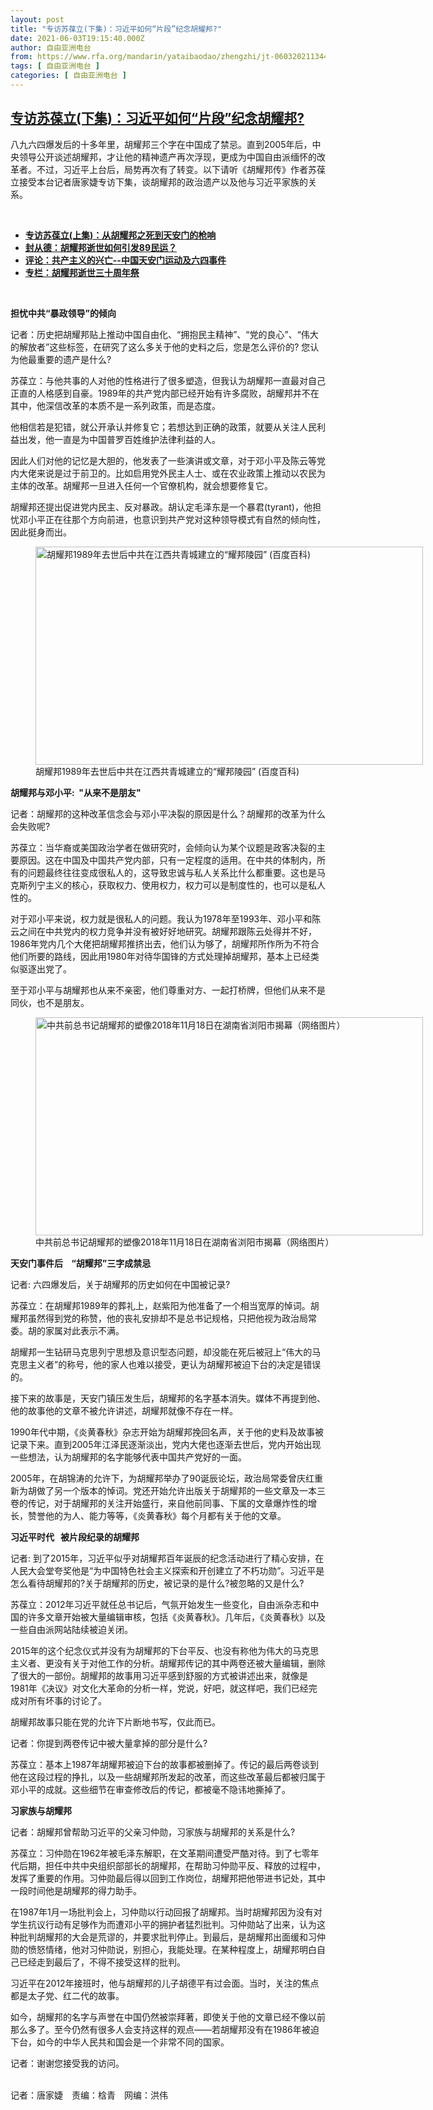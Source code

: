 ```yaml
---
layout: post
title: "专访苏葆立(下集)：习近平如何“片段”纪念胡耀邦?"
date: 2021-06-03T19:15:40.000Z
author: 自由亚洲电台
from: https://www.rfa.org/mandarin/yataibaodao/zhengzhi/jt-06032021134450.html
tags: [ 自由亚洲电台 ]
categories: [ 自由亚洲电台 ]
---
```

<!--1622747740000-->
[专访苏葆立(下集)：习近平如何“片段”纪念胡耀邦?](https://www.rfa.org/mandarin/yataibaodao/zhengzhi/jt-06032021134450.html)
------

<div>
<p></p><p>八九六四爆发后的十多年里，胡耀邦三个字在中国成了禁忌。直到2005年后，中央领导公开谈述胡耀邦，才让他的精神遗产再次浮现，更成为中国自由派缅怀的改革者。不过，习近平上台后，局势再次有了转变。以下请听《胡耀邦传》作者苏葆立接受本台记者唐家婕专访下集，谈胡耀邦的政治遗产以及他与习近平家族的关系。</p><p><br/></p><ul><li><a href="https://www.rfa.org/mandarin/yataibaodao/zhengzhi/jt-06022021095409.html"><strong>专访苏葆立(上集)：从胡耀邦之死到天安门的枪响</strong></a></li><li><strong><a href="https://www.rfa.org/mandarin/yataibaodao/renquanfazhi/ck-04152019092920.html">封从德：胡耀邦逝世如何引发89民运？</a></strong></li><li><strong><a href="https://www.rfa.org/mandarin/pinglun/chenkuide/ccd-07032019144358.html">评论：共产主义的兴亡--中国天安门运动及六四事件</a></strong></li><li><strong><a href="https://www.rfa.org/mandarin/zhuanlan/zhongguotoushi/ckd-04172019165206.html">专栏：胡耀邦逝世三十周年祭</a></strong></li></ul><p><br/></p><p><strong>担忧中共“暴政领导”的倾向</strong></p><p><span>记者：</span><span></span><span>历史把胡耀邦贴上推动中国自由化、“拥抱民主精神”、“党的良心”、“伟大的解放者”这些标签，在研究了这么多关于他的史料之后，您是怎么评价的</span><span>? </span><span>您认为他最重要的遗产是什么</span><span>?</span></p><p><span>苏葆立：</span><span></span><span>与他共事的人对他的性格进行了很多塑造，但我认为胡耀邦一直最对自己正直的人格感到自豪。</span><span>1989</span><span>年的共产党内部已经开始有许多腐败，胡耀邦并不在其中，他深信改革的本质不是一系列政策，而是态度。</span></p><p><span>他相信若是犯错，就公开承认并修复它；若想达到正确的政策，就要从关注人民利益出发，他一直是为中国普罗百姓维护法律利益的人。</span></p><p><span>因此人们对他的记忆是大胆的，他发表了一些演讲或文章，对于邓小平及陈云等党内大佬来说是过于前卫的。比如启用党外民主人士、或在农业政策上推动以农民为主体的改革。胡耀邦一旦进入任何一个官僚机构，就会想要修复它。</span></p><p><span>胡耀邦还提出促进党内民主、反对暴政。胡认定毛泽东是一个暴君</span><span>(tyrant)</span><span>，他担忧邓小平正在往那个方向前进，也意识到共产党对这种领导模式有自然的倾向性，因此挺身而出。</span></p><p><span><figure class="image-richtext image-inline captioned" style="width:620px;"><img alt="胡耀邦1989年去世后中共在江西共青城建立的“耀邦陵园” (百度百科)" height="349" src="https://www.rfa.org/mandarin/yataibaodao/zhengzhi/jt-06032021134450.html/jt0603b.jpg/@@images/7ff6c759-69fc-4254-aa94-5b9361a5f03a.jpeg" title="jt0603b.jpg" width="620"/><figcaption class="image-caption">胡耀邦1989年去世后中共在江西共青城建立的“耀邦陵园” (百度百科)</figcaption><small></small></figure></span></p><p><strong>胡耀邦与邓小平:  "从来不是朋友"</strong></p><p><span>记者：</span><span></span><span>胡耀邦的这种改革信念会与邓小平决裂的原因是什么？</span><span></span><span>胡耀邦的改革为什么会失败呢</span><span>?</span></p><p><span>苏葆立：</span><span></span><span>当华裔或美国政治学者在做研究时，会倾向认为某个议题是政客决裂的主要原因。这在中国及中国共产党内部，只有一定程度的适用。在中共的体制内，所有的问题最终往往变成很私人的，这导致忠诚与私人关系比什么都重要。这也是马克斯列宁主义的核心，获取权力、使用权力，权力可以是制度性的，也可以是私人性的。</span></p><p><span>对于邓小平来说，权力就是很私人的问题。我认为</span><span>1978</span><span>年至</span><span>1993</span><span>年、邓小平和陈云之间在中共党内的权力竞争并没有被好好地研究。胡耀邦跟陈云处得并不好，</span><span>1986</span><span>年党内几个大佬把胡耀邦推挤出去，他们认为够了，胡耀邦所作所为不符合他们所要的路线，因此用</span><span>1980</span><span>年对待华国锋的方式处理掉胡耀邦，基本上已经类似驱逐出党了。</span></p><p><span>至于邓小平与胡耀邦也从来不亲密，他们尊重对方、一起打桥牌，但他们从来不是同伙，也不是朋友。</span></p><p><span><figure class="image-richtext image-inline captioned" style="width:620px;"><img alt="中共前总书记胡耀邦的塑像2018年11月18日在湖南省浏阳市揭幕（网络图片）" height="349" src="https://www.rfa.org/mandarin/yataibaodao/zhengzhi/jt-06032021134450.html/jt0603.jpg/@@images/8e2020f4-50fd-4177-8b49-01854bf667ba.jpeg" title="jt0603.jpg" width="620"/><figcaption class="image-caption">中共前总书记胡耀邦的塑像2018年11月18日在湖南省浏阳市揭幕（网络图片）</figcaption><small></small></figure></span></p><p><strong>天安门事件后    “胡耀邦”三字成禁忌</strong></p><p><span>记者</span><span>: </span><span>六四爆发后，关于胡耀邦的历史如何在中国被记录</span><span>?</span></p><p><span>苏葆立：</span><span></span><span>在胡耀邦</span><span>1989</span><span>年的葬礼上，赵紫阳为他准备了一个相当宽厚的悼词。胡耀邦虽然得到党的称赞，他的丧礼安排却不是总书记规格，只把他视为政治局常委。胡的家属对此表示不满。</span></p><p><span>胡耀邦一生钻研马克思列宁思想及意识型态问题，却没能在死后被冠上“伟大的马克思主义者”的称号，他的家人也难以接受，更认为胡耀邦被迫下台的决定是错误的。</span></p><p><span>接下来的故事是，天安门镇压发生后，胡耀邦的名字基本消失。媒体不再提到他、他的故事他的文章不被允许讲述，胡耀邦就像不存在一样。</span></p><p><span>1990</span><span>年代中期，《炎黄春秋》杂志开始为胡耀邦挽回名声，关于他的史料及故事被记录下来。直到</span><span>2005</span><span>年江泽民逐渐淡出，党内大佬也逐渐去世后，党内开始出现一些想法，认为胡耀邦的名字能够代表中国共产党好的一面。</span></p><p><span>2005</span><span>年，在胡锦涛的允许下，为胡耀邦举办了</span><span>90</span><span>诞辰论坛，政治局常委曾庆红重新为胡做了另一个版本的悼词。党还开始允许出版关于胡耀邦的一些文章及一本三卷的传记，对于胡耀邦的关注开始盛行，来自他前同事、下属的文章爆炸性的增长，赞誉他的为人、能力等等，《炎黄春秋》每个月都有关于他的文章。</span></p><p><strong>习近平时代   被片段纪录的胡耀邦</strong></p><p><span>记者</span><span>: </span><span>到了</span><span>2015</span><span>年，习近平似乎对胡耀邦百年诞辰的纪念活动进行了精心安排，在人民大会堂夸奖他是“为中国特色社会主义探索和开创建立了不朽功勋”。习近平是怎么看待胡耀邦的</span><span>?</span><span>关于胡耀邦的历史，被记录的是什么</span><span>?</span><span>被忽略的又是什么</span><span>?</span></p><p><span>苏葆立：</span><span>2012</span><span>年习近平就任总书记后，气氛开始发生一些变化，自由派杂志和中国的许多文章开始被大量编辑审核，包括《炎黄春秋》。几年后，《炎黄春秋》以及一些自由派网站陆续被迫关闭。</span></p><p><span>2015</span><span>年的这个纪念仪式并没有为胡耀邦的下台平反、也没有称他为伟大的马克思主义者、更没有关于对他工作的分析。胡耀邦传记的其中两卷还被大量编辑，删除了很大的一部份。胡耀邦的故事用习近平感到舒服的方式被讲述出来，就像是</span><span>1981</span><span>年《决议》对文化大革命的分析一样，党说，好吧，就这样吧，我们已经完成对所有坏事的讨论了。</span></p><p><span>胡耀邦故事只能在党的允许下片断地书写，仅此而已。</span></p><p><span>记者：</span><span></span><span>你提到两卷传记中被大量拿掉的部分是什么</span><span>?</span></p><p><span>苏葆立：</span><span></span><span>基本上</span><span>1987</span><span>年胡耀邦被迫下台的故事都被删掉了。传记的最后两卷谈到他在这段过程的挣扎，以及一些胡耀邦所发起的改革，而这些改革最后都被归属于邓小平的成就。这些细节在审查修改后的传记，都被毫不隐讳地撕掉了。</span></p><p><strong>习家族与胡耀邦</strong></p><p><span>记者：</span><span></span><span>胡耀邦曾帮助习近平的父亲习仲勋，习家族与胡耀邦的关系是什么</span><span>?</span></p><p><span>苏葆立：</span><span></span><span>习仲勋在</span><span>1962</span><span>年被毛泽东解职，在文革期间遭受严酷对待。到了七零年代后期，担任中共中央组织部部长的胡耀邦，在帮助习仲勋平反、释放的过程中，发挥了重要的作用。习仲勋最后得以回到工作岗位，胡耀邦把他带进书记处，其中一段时间他是胡耀邦的得力助手。</span></p><p><span>在</span><span>1987</span><span>年</span><span>1</span><span>月一场批判会上，习仲勋以行动回报了胡耀邦。当时胡耀邦因为没有对学生抗议行动有足够作为而遭邓小平的拥护者猛烈批判。习仲勋站了出来，认为这种批判胡耀邦的大会是荒谬的，并要求批判停止。到最后，是胡耀邦出面缓和习仲勋的愤怒情绪，他对习仲勋说，别担心，我能处理。在某种程度上，胡耀邦明白自己已经走到最后了，不得不接受这样的批判。</span></p><p><span>习近平在</span><span>2012</span><span>年接班时，他与胡耀邦的儿子胡德平有过会面。当时，关注的焦点都是太子党、红二代的故事。</span></p><p><span>如今，胡耀邦的名字与声誉在中国仍然被崇拜著，即使关于他的文章已经不像以前那么多了。至今仍然有很多人会支持这样的观点——若胡耀邦没有在</span><span>1986</span><span>年被迫下台，如今的中华人民共和国会是一个非常不同的国家。</span></p><p><span>记者：</span><span></span><span>谢谢您接受我的访问。</span></p><p><br/>记者：唐家婕　责编：梒青　网编：洪伟</p>
</div>
